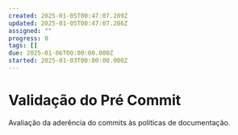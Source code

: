 ```yaml
---
created: 2025-01-05T00:47:07.289Z
updated: 2025-01-05T00:47:07.286Z
assigned: ""
progress: 0
tags: []
due: 2025-01-06T00:00:00.000Z
started: 2025-01-03T00:00:00.000Z
---
```


# Validação do Pré Commit

Avaliação da aderência do commits às políticas de documentação.
